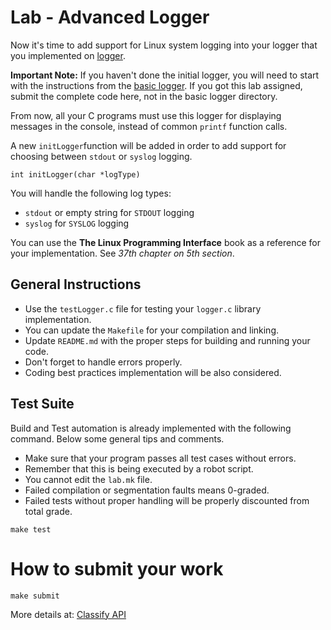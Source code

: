 Lab  - Advanced Logger
======================

Now it's time to add support for Linux system logging into your logger
that you implemented on
[logger](https://github.com/CodersSquad/ap-labs/tree/master/labs/c-logger).

**Important Note:** If you haven't done the initial logger, you will
need to start with the instructions from the [basic
logger](https://github.com/CodersSquad/ap-labs/tree/master/labs/c-logger). If
you got this lab assigned, submit the complete code here, not in the
basic logger directory.

From now, all your C programs must use this logger for displaying
messages in the console, instead of common `printf` function calls.

A new `initLogger`function will be added in order to add support for
choosing between `stdout` or `syslog` logging.

```
int initLogger(char *logType)
```

You will handle the following log types:
- `stdout` or empty string for `STDOUT` logging
- `syslog` for `SYSLOG` logging

You can use the **The Linux Programming Interface** book as a
reference for your implementation. See *37th chapter on 5th section*.

General Instructions
--------------------
- Use the `testLogger.c` file for testing your `logger.c` library implementation.
- You can update the `Makefile` for your compilation and linking.
- Update `README.md` with the proper steps for building and running your code.
- Don't forget to handle errors properly.
- Coding best practices implementation will be also considered.

Test Suite
----------
Build and Test automation is already implemented with the following command. Below some general tips and comments.

- Make sure that your program passes all test cases without errors.
- Remember that this is being executed by a robot script.
- You cannot edit the `lab.mk` file.
- Failed compilation or segmentation faults means 0-graded.
- Failed tests without proper handling  will be properly discounted from total grade.

```
make test
```

How to submit your work
=======================
```
make submit
```
More details at: [Classify API](../../classify.md)
